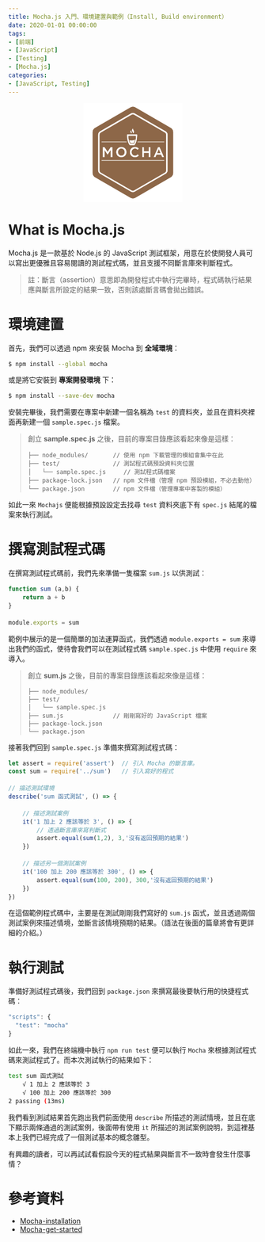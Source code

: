 ```yaml
---
title: Mocha.js 入門、環境建置與範例（Install, Build environment）
date: 2020-01-01 00:00:00
tags:
- [前端]
- [JavaScript]
- [Testing]
- [Mocha.js]
categories: 
- [JavaScript, Testing]
---
```


<div style="display:flex;justify-content:center;">
  <img style="object-fit:cover;" src='/images/Mocha/mocha-logo.svg' width='200px' height='200px' />
</div>

# What is Mocha.js
Mocha.js 是一款基於 Node.js 的 JavaScript 測試框架，用意在於使開發人員可以寫出更優雅且容易閱讀的測試程式碼，並且支援不同斷言庫來判斷程式。

> 註：斷言（assertion）意思即為開發程式中執行完畢時，程式碼執行結果應與斷言所設定的結果一致，否則該處斷言碼會拋出錯誤。

# 環境建置
首先，我們可以透過 npm 來安裝 Mocha 到 **全域環境**：
```bash
$ npm install --global mocha
```
或是將它安裝到 **專案開發環境** 下：
```bash
$ npm install --save-dev mocha
```

安裝完畢後，我們需要在專案中新建一個名稱為 `test` 的資料夾，並且在資料夾裡面再新建一個 `sample.spec.js` 檔案。

> 創立 **sample.spec.js** 之後，目前的專案目錄應該看起來像是這樣：
> ```
> ├── node_modules/       // 使用 npm 下載管理的模組會集中在此
> ├── test/               // 測試程式碼預設資料夾位置
> │   └── sample.spec.js     // 測試程式碼檔案
> ├── package-lock.json   // npm 文件檔（管理 npm 預設模組，不必去動他）
> └── package.json        // npm 文件檔（管理專案中客製的模組）
> ```

如此一來 `Mochajs` 便能根據預設設定去找尋 `test` 資料夾底下有 `spec.js` 結尾的檔案來執行測試。

# 撰寫測試程式碼

在撰寫測試程式碼前，我們先來準備一隻檔案 `sum.js` 以供測試：

```javascript
function sum (a,b) {
    return a + b
}

module.exports = sum
```
範例中展示的是一個簡單的加法運算函式，我們透過 `module.exports = sum` 來導出我們的函式，使待會我們可以在測試程式碼 `sample.spec.js` 中使用 `require` 來導入。

> 創立 **sum.js** 之後，目前的專案目錄應該看起來像是這樣：
> 
> ```
> ├── node_modules/
> ├── test/
> │   └── sample.spec.js
> ├── sum.js              // 剛剛寫好的 JavaScript 檔案
> ├── package-lock.json
> └── package.json
> ```

接著我們回到 `sample.spec.js` 準備來撰寫測試程式碼：

```javascript
let assert = require('assert')  // 引入 Mocha 的斷言庫。
const sum = require('../sum')   // 引入寫好的程式

// 描述測試環境
describe('sum 函式測試', () => {

    // 描述測試案例
    it('1 加上 2 應該等於 3', () => {
        // 透過斷言庫來寫判斷式
        assert.equal(sum(1,2), 3,'沒有返回預期的結果')
    })

    // 描述另一個測試案例
    it('100 加上 200 應該等於 300', () => {
        assert.equal(sum(100, 200), 300,'沒有返回預期的結果')
    })
})
```

在這個範例程式碼中，主要是在測試剛剛我們寫好的 `sum.js` 函式，並且透過兩個測試案例來描述情境，並斷言該情境預期的結果。（語法在後面的篇章將會有更詳細的介紹。）

# 執行測試

準備好測試程式碼後，我們回到 `package.json` 來撰寫最後要執行用的快捷程式碼：

```javascript
"scripts": {
  "test": "mocha"
}
```

如此一來，我們在終端機中執行 `npm run test` 便可以執行 `Mocha` 來根據測試程式碼來測試程式了。而本次測試執行的結果如下：

```bash
test sum 函式測試
    √ 1 加上 2 應該等於 3
    √ 100 加上 200 應該等於 300
2 passing (13ms)
```

我們看到測試結果首先跑出我們前面使用 `describe` 所描述的測試情境，並且在底下顯示兩條通過的測試案例，後面帶有使用 `it` 所描述的測試案例說明，到這裡基本上我們已經完成了一個測試基本的概念雛型。

有興趣的讀者，可以再試試看假設今天的程式結果與斷言不一致時會發生什麼事情？

# 參考資料

- [Mocha-installation](https://mochajs.org/#installation)
- [Mocha-get-started](https://mochajs.org/#getting-started)